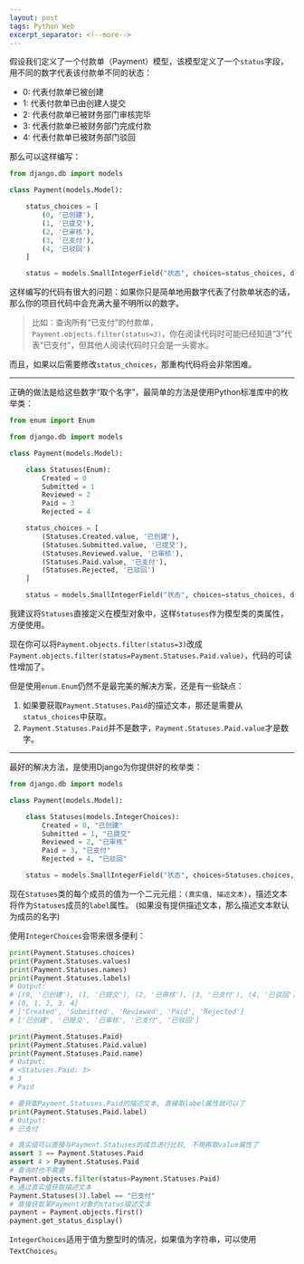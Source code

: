 ```yaml
---
layout: post
tags: Python Web
excerpt_separator: <!--more-->
---
```


假设我们定义了一个付款单（Payment）模型，该模型定义了一个`status`字段，用不同的数字代表该付款单不同的状态：

- 0: 代表付款单已被创建
- 1: 代表付款单已由创建人提交
- 2: 代表付款单已被财务部门审核完毕
- 3: 代表付款单已被财务部门完成付款
- 4: 代表付款单已被财务部门驳回

那么可以这样编写：

<!--more-->

```python
from django.db import models

class Payment(models.Model):

    status_choices = [
        (0, '已创建'),
        (1, '已提交'),
        (2, '已审核'),
        (3, '已支付'),
        (4, '已驳回')
    ]

    status = models.SmallIntegerField("状态", choices=status_choices, default=0)
```

这样编写的代码有很大的问题：如果你只是简单地用数字代表了付款单状态的话，那么你的项目代码中会充满大量不明所以的数字。

> 比如：查询所有“已支付”的付款单，`Payment.objects.filter(status=3)`，你在阅读代码时可能已经知道“3”代表“已支付”，但其他人阅读代码时只会是一头雾水。

而且，如果以后需要修改`status_choices`，那重构代码将会非常困难。

------

正确的做法是给这些数字“取个名字”，最简单的方法是使用Python标准库中的枚举类：

```python
from enum import Enum

from django.db import models

class Payment(models.Model):

    class Statuses(Enum):
        Created = 0
        Submitted = 1
        Reviewed = 2
        Paid = 3
        Rejected = 4

    status_choices = [
        (Statuses.Created.value, '已创建'),
        (Statuses.Submitted.value, '已提交'),
        (Statuses.Reviewed.value, '已审核'),
        (Statuses.Paid.value, '已支付'),
        (Statuses.Rejected, '已驳回')
    ]

    status = models.SmallIntegerField("状态", choices=status_choices, default=Statuses.Created.value)
```

我建议将`Statuses`直接定义在模型对象中，这样`Statuses`作为模型类的类属性，方便使用。

现在你可以将`Payment.objects.filter(status=3)`改成`Payment.objects.filter(status=Payment.Statuses.Paid.value)`，代码的可读性增加了。

但是使用`enum.Enum`仍然不是最完美的解决方案，还是有一些缺点：

1. 如果要获取`Payment.Statuses.Paid`的描述文本，那还是需要从`status_choices`中获取。
2. `Payment.Statuses.Paid`并不是数字，`Payment.Statuses.Paid.value`才是数字。

------

最好的解决方法，是使用Django为你提供好的枚举类：

```python
from django.db import models

class Payment(models.Model):

    class Statuses(models.IntegerChoices):
        Created = 0, "已创建"
        Submitted = 1, "已提交"
        Reviewed = 2, "已审核"
        Paid = 3, "已支付"
        Rejected = 4, "已驳回"

    status = models.SmallIntegerField("状态", choices=Statuses.choices, default=Statuses.Created)
```

现在`Statuses`类的每个成员的值为一个二元元组：`(真实值, 描述文本)`，描述文本将作为`Statuses`成员的`label`属性。 (如果没有提供描述文本，那么描述文本默认为成员的名字)

使用`IntegerChoices`会带来很多便利：

```python
print(Payment.Statuses.choices)
print(Payment.Statuses.values)
print(Payment.Statuses.names)
print(Payment.Statuses.labels)
# Output:
# [(0, '已创建'), (1, '已提交'), (2, '已审核'), (3, '已支付'), (4, '已驳回')]
# [0, 1, 2, 3, 4]
# ['Created', 'Submitted', 'Reviewed', 'Paid', 'Rejected']
# ['已创建', '已提交', '已审核', '已支付', '已驳回']

print(Payment.Statuses.Paid)
print(Payment.Statuses.Paid.value)
print(Payment.Statuses.Paid.name)
# Output:
# <Statuses.Paid: 3>
# 3
# Paid

# 要获取Payment.Statuses.Paid的描述文本, 直接取label属性就可以了
print(Payment.Statuses.Paid.label)
# Output:
# 已支付

# 真实值可以直接与Payment.Statuses的成员进行比较, 不用再取value属性了
assert 3 == Payment.Statuses.Paid
assert 4 > Payment.Statuses.Paid
# 查询时也不需要
Payment.objects.filter(status=Payment.Statuses.Paid)
# 通过真实值获取描述文本
Payment.Statuses(3).label == "已支付"
# 直接获取某Payment对象的status描述文本
payment = Payment.objects.first()
payment.get_status_display()
```

`IntegerChoices`适用于值为整型时的情况，如果值为字符串，可以使用`TextChoices`。

